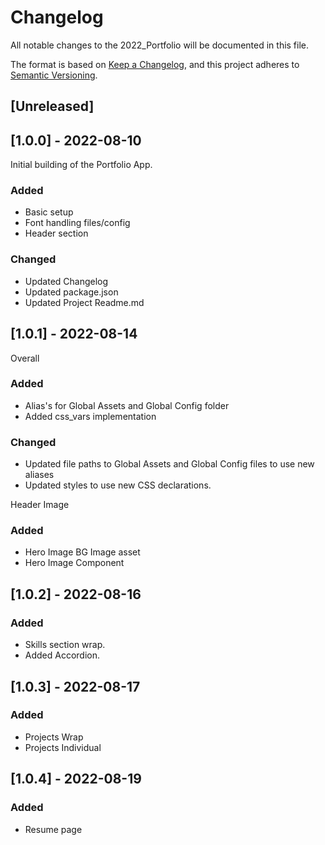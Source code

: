 # Changelog
All notable changes to the 2022_Portfolio will be documented in this file.

The format is based on [Keep a Changelog](https://keepachangelog.com/en/1.0.0/),
and this project adheres to [Semantic Versioning](https://semver.org/spec/v2.0.0.html).

## [Unreleased]

## [1.0.0] - 2022-08-10
Initial building of the Portfolio App.

### Added
- Basic setup
- Font handling files/config
- Header section

### Changed
- Updated Changelog
- Updated package.json
- Updated Project Readme.md

## [1.0.1] - 2022-08-14

Overall
### Added
- Alias's for Global Assets and Global Config folder
- Added css_vars implementation

### Changed
- Updated file paths to Global Assets and Global Config files to use new aliases
- Updated styles to use new CSS declarations.

Header Image
### Added
- Hero Image BG Image asset
- Hero Image Component

## [1.0.2] - 2022-08-16

### Added
- Skills section wrap.
- Added Accordion.


## [1.0.3] - 2022-08-17

### Added
- Projects Wrap
- Projects Individual

## [1.0.4] - 2022-08-19

### Added
- Resume page